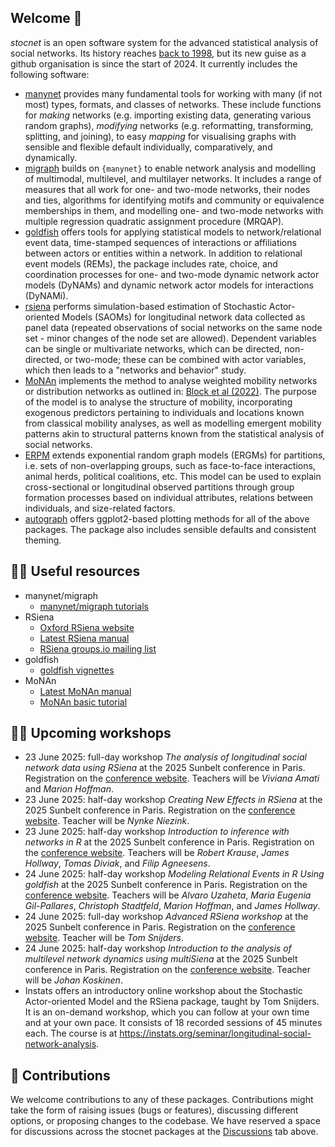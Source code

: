 ## Welcome 👋

*stocnet* is an open software system for the advanced statistical analysis of social networks.
Its history reaches [back to 1998](https://stocnet.gmw.rug.nl/content/project.htm),
but its new guise as a github organisation is since the start of 2024.
It currently includes the following software:

- [manynet](https://github.com/stocnet/manynet) provides many fundamental tools for working with many (if not most) types, formats, and classes of networks. These include functions for _making_ networks (e.g. importing existing data, generating various random graphs), _modifying_ networks (e.g. reformatting, transforming, splitting, and joining), to easy _mapping_ for visualising graphs with sensible and flexible default individually, comparatively, and dynamically.
- [migraph](https://github.com/stocnet/migraph) builds on `{manynet}` to enable network analysis and modelling of multimodal, multilevel, and multilayer networks. It includes a range of measures that all work for one- and two-mode networks, their nodes and ties, algorithms for identifying motifs and community or equivalence memberships in them, and modelling one- and two-mode networks with multiple regression quadratic assignment procedure (MRQAP).
- [goldfish](https://github.com/stocnet/goldfish) offers tools for applying statistical models to network/relational event data, time-stamped sequences of interactions or affiliations between actors or entities within a network. In addition to relational event models (REMs), the package includes rate, choice, and coordination processes for one- and two-mode dynamic network actor models (DyNAMs) and dynamic network actor models for interactions (DyNAMi).
- [rsiena](https://github.com/stocnet/rsiena) performs simulation-based estimation of Stochastic Actor-oriented Models (SAOMs) for longitudinal network data collected as panel data (repeated observations of social networks on the same node set - minor changes of the node set are allowed). Dependent variables can be single or multivariate networks, which can be directed, non-directed, or two-mode; these can be combined with actor variables, which then leads to a "networks and behavior" study.
- [MoNAn](https://github.com/stocnet/MoNAn) implements the method to analyse weighted mobility networks or distribution networks as outlined in: [Block et al (2022)](https://www.sciencedirect.com/science/article/abs/pii/S0378873321000654). The purpose of the model is to analyse the structure of mobility, incorporating exogenous predictors pertaining to individuals and locations known from classical mobility analyses, as well as modelling emergent mobility patterns akin to structural patterns known from the statistical analysis of social networks.
- [ERPM](https://github.com/stocnet/ERPM) extends exponential random graph models (ERGMs) for partitions, i.e. sets of non-overlapping groups, such as face-to-face interactions, animal herds, political coalitions, etc. This model can be used to explain cross-sectional or longitudinal observed partitions through group formation processes based on individual attributes, relations between individuals, and size-related factors.
- [autograph](https://github.com/stocnet/autograph) offers ggplot2-based plotting methods for all of the above packages. The package also includes sensible defaults and consistent theming.

## 👩‍💻 Useful resources

- manynet/migraph
  - [manynet/migraph tutorials](https://github.com/stocnet/manynet?tab=readme-ov-file#tutorials)
- RSiena
  - [Oxford RSiena website](https://www.stats.ox.ac.uk/~snijders/siena/)
  - [Latest RSiena manual](https://www.stats.ox.ac.uk/~snijders/siena/RSiena_Manual.pdf)
  - [RSiena groups.io mailing list](https://groups.io/g/RSiena)
- goldfish
  - [goldfish vignettes](https://github.com/stocnet/goldfish?tab=readme-ov-file#vignettes)
- MoNAn
  - [Latest MoNAn manual](https://osf.io/preprints/socarxiv/8q2xu)
  - [MoNAn basic tutorial](https://github.com/stocnet/MoNAn?tab=readme-ov-file#readme)

## 🙋‍♀️ Upcoming workshops

- 23 June 2025: full-day workshop *The analysis of longitudinal social network data using RSiena* at the 2025 Sunbelt conference in Paris.
Registration on the [conference website](https://www.insna.org/events/sunbelt-2025--paris). Teachers will be *Viviana Amati* and *Marion Hoffman*.
- 23 June 2025: half-day workshop *Creating New Effects in RSiena* at the 2025 Sunbelt conference in Paris. Registration on the [conference website](https://www.insna.org/events/sunbelt-2025--paris). Teacher will be *Nynke Niezink*.
- 23 June 2025: half-day workshop *Introduction to inference with networks in R* at the 2025 Sunbelt conference in Paris. Registration on the [conference website](https://www.insna.org/events/sunbelt-2025--paris). Teachers will be *Robert Krause*, *James Hollway*, *Tomas Diviak*, and *Filip Agneesens*.
- 24 June 2025: half-day workshop *Modeling Relational Events in R Using goldfish* at the 2025 Sunbelt conference in Paris.
Registration on the [conference website](https://www.insna.org/events/sunbelt-2025--paris). Teachers will be *Alvaro Uzaheta*, *Maria Eugenia Gil-Pallares*, *Christoph Stadtfeld*, *Marion Hoffman*, and *James Hollway*.
- 24 June 2025: full-day workshop *Advanced RSiena workshop* at the 2025 Sunbelt conference in Paris.
Registration on the [conference website](https://www.insna.org/events/sunbelt-2025--paris). Teacher will be *Tom Snijders*.
- 24 June 2025: half-day workshop *Introduction to the analysis of multilevel network dynamics using multiSiena* at the 2025 Sunbelt conference in Paris. Registration on the [conference website](https://www.insna.org/events/sunbelt-2025--paris). Teacher will be *Johan Koskinen*.
- Instats offers an introductory online workshop about the Stochastic Actor-oriented Model and the RSiena package, taught by Tom Snijders. It is an on-demand workshop, which you can follow at your own time and at your own pace. It consists of 18 recorded sessions of 45 minutes each.
The course is at https://instats.org/seminar/longitudinal-social-network-analysis.


## :information_desk_person: Contributions

We welcome contributions to any of these packages.
Contributions might take the form of raising issues (bugs or features), discussing different options,
or proposing changes to the codebase.
We have reserved a space for discussions across the stocnet packages at the [Discussions](https://github.com/orgs/stocnet/discussions) tab above.

